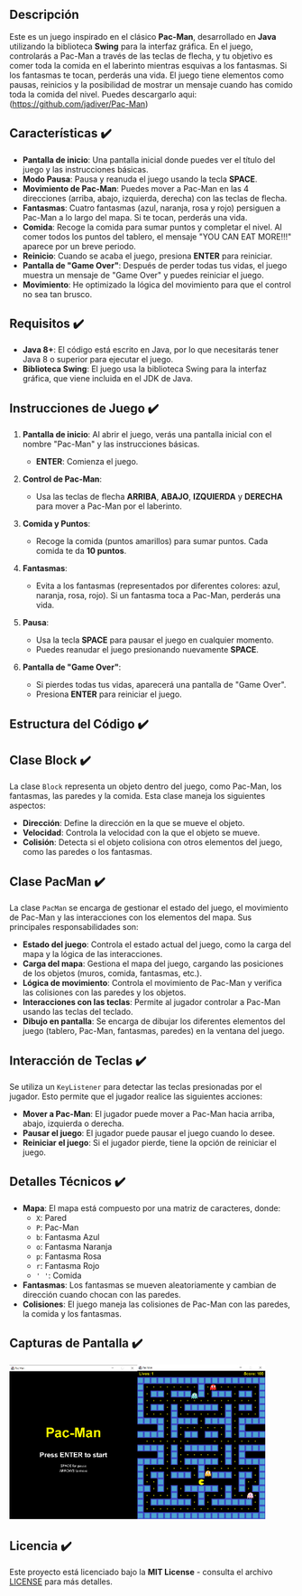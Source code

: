## Descripción

Este es un juego inspirado en el clásico **Pac-Man**, desarrollado en **Java** utilizando la biblioteca **Swing** para la interfaz gráfica. En el juego, controlarás a Pac-Man a través de las teclas de flecha, y tu objetivo es comer toda la comida en el laberinto mientras esquivas a los fantasmas. Si los fantasmas te tocan, perderás una vida. El juego tiene elementos como pausas, reinicios y la posibilidad de mostrar un mensaje cuando has comido toda la comida del nivel. Puedes descargarlo aqui: (https://github.com/jadiver/Pac-Man)

## Características ✔️

- **Pantalla de inicio**: Una pantalla inicial donde puedes ver el título del juego y las instrucciones básicas.
- **Modo Pausa**: Pausa y reanuda el juego usando la tecla **SPACE**.
- **Movimiento de Pac-Man**: Puedes mover a Pac-Man en las 4 direcciones (arriba, abajo, izquierda, derecha) con las teclas de flecha.
- **Fantasmas**: Cuatro fantasmas (azul, naranja, rosa y rojo) persiguen a Pac-Man a lo largo del mapa. Si te tocan, perderás una vida.
- **Comida**: Recoge la comida para sumar puntos y completar el nivel. Al comer todos los puntos del tablero, el mensaje "YOU CAN EAT MORE!!!" aparece por un breve periodo.
- **Reinicio**: Cuando se acaba el juego, presiona **ENTER** para reiniciar.
- **Pantalla de "Game Over"**: Después de perder todas tus vidas, el juego muestra un mensaje de "Game Over" y puedes reiniciar el juego.
- **Movimiento**: He optimizado la lógica del movimiento para que el control no sea tan brusco.

## Requisitos ✔️

- **Java 8+**: El código está escrito en Java, por lo que necesitarás tener Java 8 o superior para ejecutar el juego.
- **Biblioteca Swing**: El juego usa la biblioteca Swing para la interfaz gráfica, que viene incluida en el JDK de Java.

## Instrucciones de Juego ✔️

1. **Pantalla de inicio**: Al abrir el juego, verás una pantalla inicial con el nombre "Pac-Man" y las instrucciones básicas.
   - **ENTER**: Comienza el juego.
   
2. **Control de Pac-Man**:
   - Usa las teclas de flecha **ARRIBA**, **ABAJO**, **IZQUIERDA** y **DERECHA** para mover a Pac-Man por el laberinto.
   
3. **Comida y Puntos**:
   - Recoge la comida (puntos amarillos) para sumar puntos. Cada comida te da **10 puntos**.

4. **Fantasmas**:
   - Evita a los fantasmas (representados por diferentes colores: azul, naranja, rosa, rojo). Si un fantasma toca a Pac-Man, perderás una vida.

5. **Pausa**:
   - Usa la tecla **SPACE** para pausar el juego en cualquier momento.
   - Puedes reanudar el juego presionando nuevamente **SPACE**.

6. **Pantalla de "Game Over"**:
   - Si pierdes todas tus vidas, aparecerá una pantalla de "Game Over".
   - Presiona **ENTER** para reiniciar el juego.

## Estructura del Código ✔️

## Clase Block ✔️
La clase `Block` representa un objeto dentro del juego, como Pac-Man, los fantasmas, las paredes y la comida. Esta clase maneja los siguientes aspectos:

- **Dirección**: Define la dirección en la que se mueve el objeto.
- **Velocidad**: Controla la velocidad con la que el objeto se mueve.
- **Colisión**: Detecta si el objeto colisiona con otros elementos del juego, como las paredes o los fantasmas.

## Clase PacMan ✔️
La clase `PacMan` se encarga de gestionar el estado del juego, el movimiento de Pac-Man y las interacciones con los elementos del mapa. Sus principales responsabilidades son:

- **Estado del juego**: Controla el estado actual del juego, como la carga del mapa y la lógica de las interacciones.
- **Carga del mapa**: Gestiona el mapa del juego, cargando las posiciones de los objetos (muros, comida, fantasmas, etc.).
- **Lógica de movimiento**: Controla el movimiento de Pac-Man y verifica las colisiones con las paredes y los objetos.
- **Interacciones con las teclas**: Permite al jugador controlar a Pac-Man usando las teclas del teclado.
- **Dibujo en pantalla**: Se encarga de dibujar los diferentes elementos del juego (tablero, Pac-Man, fantasmas, paredes) en la ventana del juego.

## Interacción de Teclas ✔️
Se utiliza un `KeyListener` para detectar las teclas presionadas por el jugador. Esto permite que el jugador realice las siguientes acciones:

- **Mover a Pac-Man**: El jugador puede mover a Pac-Man hacia arriba, abajo, izquierda o derecha.
- **Pausar el juego**: El jugador puede pausar el juego cuando lo desee.
- **Reiniciar el juego**: Si el jugador pierde, tiene la opción de reiniciar el juego.


## Detalles Técnicos ✔️

- **Mapa**: El mapa está compuesto por una matriz de caracteres, donde:
  - `X`: Pared
  - `P`: Pac-Man
  - `b`: Fantasma Azul
  - `o`: Fantasma Naranja
  - `p`: Fantasma Rosa
  - `r`: Fantasma Rojo
  - `' '`: Comida
- **Fantasmas**: Los fantasmas se mueven aleatoriamente y cambian de dirección cuando chocan con las paredes.
- **Colisiones**: El juego maneja las colisiones de Pac-Man con las paredes, la comida y los fantasmas.

## Capturas de Pantalla ✔️

<img src="src\img\pm1.png" alt="Pagina de inicio" width="45%" /><img src="src\img\pm2.png" alt="Pagina de juego" width="45%" />

## Licencia ✔️

Este proyecto está licenciado bajo la **MIT License** - consulta el archivo [LICENSE](LICENSE) para más detalles.
